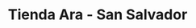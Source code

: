 ---
title: "Tienda Ara - San Salvador"
url: /barranquilla/tienda-ara-san-salvador/
shop: Supermarkt
---